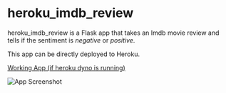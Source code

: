# heroku_imdb_review
heroku_imdb_review is a Flask app that takes an Imdb movie review and tells if the sentiment is *negative* or *positive*.

This app can be directly deployed to Heroku.

[Working App (if heroku dyno is running)](https://imdb-review-analysis.herokuapp.com)

![App Screenshot](screenshot.png)
